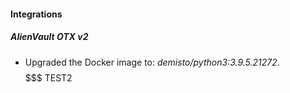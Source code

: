 #### Integrations
##### AlienVault OTX v2
- Upgraded the Docker image to: *demisto/python3:3.9.5.21272*.
$$$$$$$ TEST2
